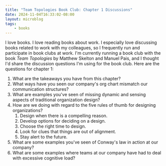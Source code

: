 ```yaml
---
title: "Team Topologies Book Club: Chapter 1 Discussions"
date: 2024-11-04T16:33:02-08:00
layout: microblog
tags:
    - books
---
```

I love books. I love reading books about work. I especially love discussing books related to work with my colleagues, so I frequently run and participate in book clubs at work. I'm currently running a book club with the book *Team Topologies* by Matthew Skelton and Manuel Pais, and I thought I'd share the discussion questions I'm using for the book club. Here are the questions for chapter 1:

1. What are the takeaways you have from this chapter?
2. What ways have you seen our company's org chart mismatch our communication structures?
3. What are examples you've seen of missing dynamic and sensing aspects of traditional organization design?
4. How are we doing with regard to the five rules of thumb for designing organizations?
   1. Design when there is a compelling reason.
   2. Develop options for deciding on a design.
   3. Choose the right time to design.
   4. Look for clues that things are out of alignment.
   5. Stay alert to the future.
5. What are some examples you've seen of Conway's law in action at our company?
6. What are some examples where teams at our company have had to deal with excessive cognitive load?

